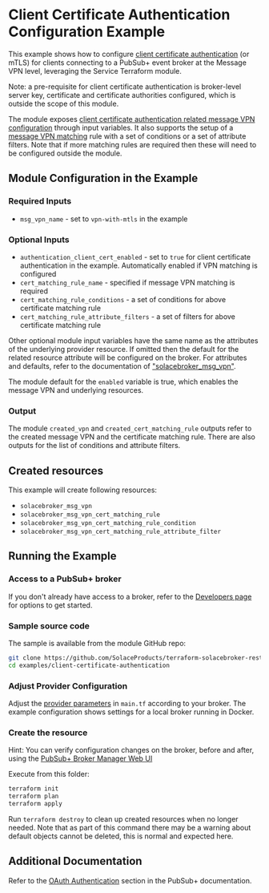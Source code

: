 # Client Certificate Authentication Configuration Example

This example shows how to configure [client certificate authentication](https://docs.solace.com/Security/Configuring-Client-Authentication.htm#Client-Cert) (or mTLS) for clients connecting to a PubSub+ event broker at the Message VPN level, leveraging the Service Terraform module.

Note: a pre-requisite for client certificate authentication is broker-level server key, certificate and certificate authorities configured, which is outside the scope of this module.

The module exposes [client certificate authentication related message VPN configuration](https://docs.solace.com/Security/Configuring-Client-Authentication.htm#Client-CERT-VPNs) through input variables. It also supports the setup of a [message VPN matching](https://docs.solace.com/Security/Configuring-Client-Authentication.htm#Configur) rule with a set of conditions or a set of attribute filters. Note that if more matching rules are required then these will need to be configured outside the module.

## Module Configuration in the Example

### Required Inputs

* `msg_vpn_name` - set to `vpn-with-mtls` in the example

### Optional Inputs

* `authentication_client_cert_enabled` - set to `true` for client certificate authentication in the example. Automatically enabled if VPN matching is configured
* `cert_matching_rule_name` - specified if message VPN matching is required
* `cert_matching_rule_conditions` - a set of conditions for above certificate matching rule
* `cert_matching_rule_attribute_filters` - a set of filters for above certificate matching rule

Other optional module input variables have the same name as the attributes of the underlying provider resource. If omitted then the default for the related resource attribute will be configured on the broker. For attributes and defaults, refer to the documentation of ["solacebroker_msg_vpn"](https://registry.terraform.io/providers/solaceproducts/solacebrokerappliance/latest/docs/resources/msg_vpn#optional).

The module default for the `enabled` variable is true, which enables the message VPN and underlying resources.

### Output

The module `created_vpn` and `created_cert_matching_rule` outputs refer to the created message VPN and the certificate matching rule. There are also outputs for the list of conditions and attribute filters.

## Created resources

This example will create following resources:

* `solacebroker_msg_vpn`
* `solacebroker_msg_vpn_cert_matching_rule`
* `solacebroker_msg_vpn_cert_matching_rule_condition`
* `solacebroker_msg_vpn_cert_matching_rule_attribute_filter`

## Running the Example

### Access to a PubSub+ broker

If you don't already have access to a broker, refer to the [Developers page](https://www.solace.dev/) for options to get started.

### Sample source code

The sample is available from the module GitHub repo:

```bash
git clone https://github.com/SolaceProducts/terraform-solacebroker-rest-delivery.git
cd examples/client-certificate-authentication
```

### Adjust Provider Configuration

Adjust the [provider parameters](https://registry.terraform.io/providers/solaceproducts/solacebrokerappliance/latest/docs#schema) in `main.tf` according to your broker. The example configuration shows settings for a local broker running in Docker.

### Create the resource

Hint: You can verify configuration changes on the broker, before and after, using the [PubSub+ Broker Manager Web UI](https://docs.solace.com/Admin/Broker-Manager/PubSub-Manager-Overview.htm)

Execute from this folder:

```bash
terraform init
terraform plan
terraform apply
```

Run `terraform destroy` to clean up created resources when no longer needed. Note that as part of this command there may be a warning about default objects cannot be deleted, this is normal and expected here.

## Additional Documentation

Refer to the [OAuth Authentication](https://docs.solace.com/Security/Configuring-Client-Authentication.htm#OAuth) section in the PubSub+ documentation.

